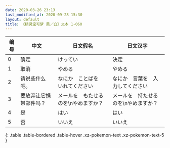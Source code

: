 ```yaml
---
date: 2020-03-26 23:13
last_modified_at: 2020-09-28 15:30
layout: default
title: 《精灵宝可梦 黑／白》文本 1-060
---
```

| 编号 | 中文 | 日文假名 | 日文汉字 |
| ---- | ---- | ---- | --- |
| 0 | 确定 | けってい | 決定 |
| 1 | 取消 | やめる | やめる |
| 2 | 请说些什么吧。 | なにか　ことばを　いれてください | なにか　言葉を　入力してください |
| 3 | 要放弃让它携带邮件吗？ | メールを　もたせるのを\nやめますか？ | メールを　持たせるのを\nやめますか？ |
| 4 | 是 | はい | はい |
| 5 | 否 | いいえ | いいえ |
{: .table .table-bordered .table-hover .xz-pokemon-text .xz-pokemon-text-5 }
